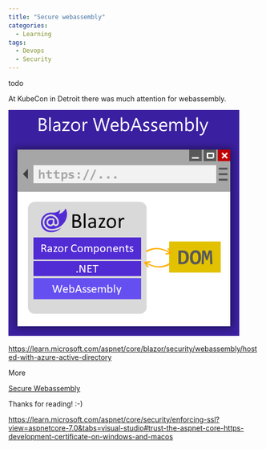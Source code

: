 ```yaml
---
title: "Secure webassembly"
categories:
  - Learning
tags:
  - Devops
  - Security
---
```


todo

At KubeCon in Detroit there was much attention for webassembly.

![img](../assets/images/2022-10-28-secure-wasm.png)

https://learn.microsoft.com/aspnet/core/blazor/security/webassembly/hosted-with-azure-active-directory

More

[Secure Webassembly](https://learn.microsoft.com/aspnet/core/blazor/security/webassembly?wt.mc_id=pdebruin_content_blog_cnl_csasci)

Thanks for reading! :-)

https://learn.microsoft.com/aspnet/core/security/enforcing-ssl?view=aspnetcore-7.0&tabs=visual-studio#trust-the-aspnet-core-https-development-certificate-on-windows-and-macos